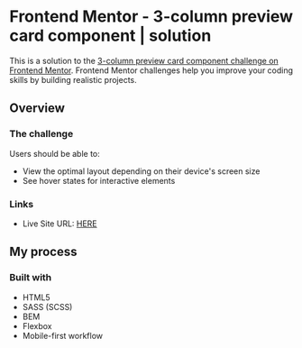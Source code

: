 # Frontend Mentor - 3-column preview card component | solution

This is a solution to the [3-column preview card component challenge on Frontend Mentor](https://www.frontendmentor.io/challenges/3column-preview-card-component-pH92eAR2-). Frontend Mentor challenges help you improve your coding skills by building realistic projects.

## Overview

### The challenge

Users should be able to:

- View the optimal layout depending on their device's screen size
- See hover states for interactive elements

### Links

- Live Site URL: [HERE](https://radoslawlagan.github.io/3-column-preview-card-component/)

## My process

### Built with

- HTML5
- SASS (SCSS)
- BEM
- Flexbox
- Mobile-first workflow
